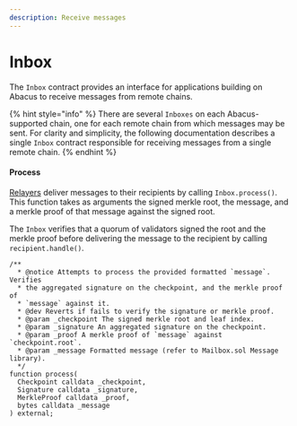 ```yaml
---
description: Receive messages
---
```


# Inbox

The `Inbox` contract provides an interface for applications building on Abacus to receive messages from remote chains.

{% hint style="info" %}
There are several `Inboxes` on each Abacus-supported chain, one for each remote chain from which messages may be sent. For clarity and simplicity, the following documentation describes a single `Inbox` contract responsible for receiving messages from a single remote chain.
{% endhint %}

#### Process

[Relayers](../agents/relayer.md) deliver messages to their recipients by calling `Inbox.process()`. This function takes as arguments the signed merkle root, the message, and a merkle proof of that message against the signed root.

The `Inbox` verifies that a quorum of validators signed the root and the merkle proof before delivering the message to the recipient by calling `recipient.handle()`.

```solidity
/**
  * @notice Attempts to process the provided formatted `message`. Verifies
  * the aggregated signature on the checkpoint, and the merkle proof of
  * `message` against it.
  * @dev Reverts if fails to verify the signature or merkle proof.
  * @param _checkpoint The signed merkle root and leaf index.
  * @param _signature An aggregated signature on the checkpoint.
  * @param _proof A merkle proof of `message` against `checkpoint.root`.
  * @param _message Formatted message (refer to Mailbox.sol Message library).
  */
function process(
  Checkpoint calldata _checkpoint,
  Signature calldata _signature,
  MerkleProof calldata _proof,
  bytes calldata _message
) external;
```
